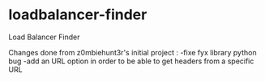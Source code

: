 loadbalancer-finder
===================

Load Balancer Finder

Changes done from z0mbiehunt3r's initial project :
-fixe fyx library python bug
-add an URL option in order to be able to get headers from a specific URL
